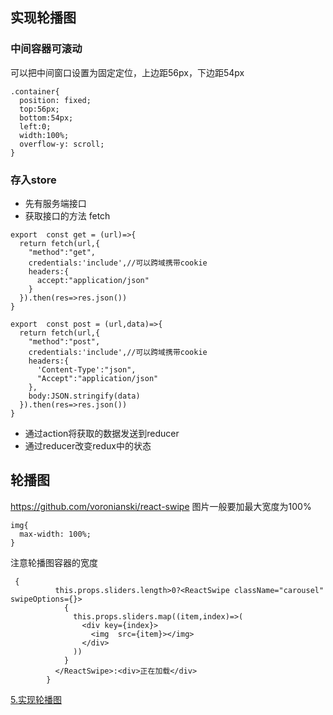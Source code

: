## 实现轮播图
### 中间容器可滚动
可以把中间窗口设置为固定定位，上边距56px，下边距54px
```
.container{
  position: fixed;
  top:56px;
  bottom:54px;
  left:0;
  width:100%;
  overflow-y: scroll;
}
```
### 存入store
- 先有服务端接口
- 获取接口的方法 fetch

```
export  const get = (url)=>{
  return fetch(url,{
    "method":"get",
    credentials:'include',//可以跨域携带cookie
    headers:{
      accept:"application/json"
    }
  }).then(res=>res.json())
}

export  const post = (url,data)=>{
  return fetch(url,{
    "method":"post",
    credentials:'include',//可以跨域携带cookie
    headers:{
      'Content-Type':"json",
      "Accept":"application/json"
    },
    body:JSON.stringify(data)
  }).then(res=>res.json())
}
```
- 通过action将获取的数据发送到reducer
- 通过reducer改变redux中的状态


## 轮播图
https://github.com/voronianski/react-swipe
图片一般要加最大宽度为100%
```
img{
  max-width: 100%;
}
```
注意轮播图容器的宽度
```
 {
          this.props.sliders.length>0?<ReactSwipe className="carousel" swipeOptions={}>
            {
              this.props.sliders.map((item,index)=>(
                <div key={index}>
                  <img  src={item}></img>
                </div>
              ))
            }
          </ReactSwipe>:<div>正在加载</div>
        }
```

[5.实现轮播图](https://github.com/zhufengnodejs/zfpxapp/commit/f22feddc6779f5f78c3a89512402e94eb13022f4)
